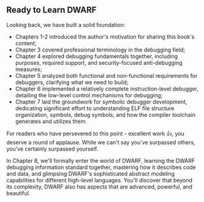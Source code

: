 ## Ready to Learn DWARF

Looking back, we have built a solid foundation:

- Chapters 1-2 introduced the author's motivation for sharing this book's content;
- Chapter 3 covered professional terminology in the debugging field;
- Chapter 4 explored debugging fundamentals together, including purposes, required support, and security-focused anti-debugging measures;
- Chapter 5 analyzed both functional and non-functional requirements for debuggers, clarifying what we need to build;
- Chapter 6 implemented a relatively complete instruction-level debugger, detailing the low-level control mechanisms for debugging;
- Chapter 7 laid the groundwork for symbolic debugger development, dedicating significant effort to understanding ELF file structure organization, symbols, debug symbols, and how the compiler toolchain generates and utilizes them.

For readers who have persevered to this point - excellent work 👍, you deserve a round of applause. While we can't say you've surpassed others, you've certainly surpassed yourself.

In Chapter 8, we'll formally enter the world of DWARF, learning the DWARF debugging information standard together, mastering how it describes code and data, and glimpsing DWARF's sophisticated abstract modeling capabilities for different high-level languages. You'll discover that beyond its complexity, DWARF also has aspects that are advanced, powerful, and beautiful.
